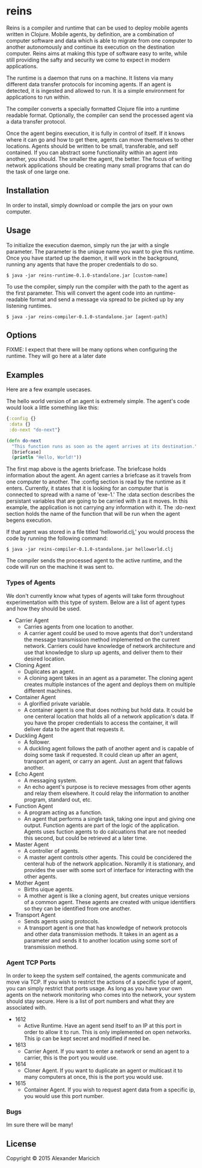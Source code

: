 # reins

Reins is a compiler and runtime that can be used to deploy mobile agents written in Clojure. Mobile agents, by definition, are a combination of computer software and data which is able to migrate from one computer to another autonomously and continue its execution on the destination computer. Reins aims at making this type of software easy to write, while still providing the safty and security we come to expect in modern applications.

The runtime is a daemon that runs on a machine. It listens via many different data transfer protocols for incoming agents. If an agent is detected, it is ingested and allowed to run. It is a simple environment for applications to run within.

The compiler converts a specially formatted Clojure file into a runtime readable format. Optionally, the compiler can send the processed agent via a data transfer protocol.

Once the agent begins execution, it is fully in control of itself. If it knows where it can go and how to get there, agents can move themselves to other locations. Agents should be written to be small, transferable, and self contained. If you can abstract some functionality within an agent into another, you should. The smaller the agent, the better. The focus of writing network applications should be creating many small programs that can do the task of one large one.

## Installation

In order to install, simply download or compile the jars on your own computer.

## Usage

To initialize the execution daemon, simply run the jar with a single parameter. The parameter is the unique name you want to give this runtime. Once you have started up the daemon, it will work in the background, running any agents that have the proper credentials to do so.

    $ java -jar reins-runtime-0.1.0-standalone.jar [custom-name]

To use the compiler, simply run the compiler with the path to the agent as the first parameter. This will convert the agent code into an runtime-readable format and send a message via spread to be picked up by any listening runtimes.

    $ java -jar reins-compiler-0.1.0-standalone.jar [agent-path]

## Options

FIXME: I expect that there will be many options when configuring the runtime. They will go here at a later date

## Examples

Here are a few example usecases.

The hello world version of an agent is extremely simple. The agent's code would look a little something like this:
```clojure
{:config {}
 :data {}
 :do-next "do-next"}

(defn do-next
  "This function runs as soon as the agent arrives at its destination."
  [briefcase]
  (println "Hello, World!"))
```

The first map above is the agents briefcase. The briefcase holds information about the agent. An agent carries a briefcase as it travels from one computer to another. The :config section is read by the runtime as it enters. Currently, it states that it is looking for an computer that is connected to spread with a name of 'exe-1.' The :data section describes the persistant variables that are going to be carried with it as it moves. In this example, the application is not carrying any information with it. The :do-next section holds the name of the function that will be run when the agent begens execution.

If that agent was stored in a file titled 'helloworld.clj,' you would process the code by running the following command:

    $ java -jar reins-compiler-0.1.0-standalone.jar helloworld.clj

The compiler sends the processed agent to the active runtime, and the code will run on the machine it was sent to.

### Types of Agents

We don't currently know what types of agents will take form throughout experimentation with this type of system. Below are a list of agent types and how they should be used.

+ Carrier Agent
    - Carries agents from one location to another.
    - A carrier agent could be used to move agents that don't understand the message transmission method implemented on the current network. Carriers could have knowledge of network architecture and use that knowledge to slurp up agents, and deliver them to their desired location.
+ Cloning Agent
    - Duplicates an agent.
    - A cloning agent takes in an agent as a parameter. The cloning agent creates multiple instances of the agent and deploys them on multiple different machines.
+ Container Agent
    - A glorified private variable.
    - A container agent is one that does nothing but hold data. It could be one centeral location that holds all of a network application's data. If you have the proper credentials to access the container, it will deliver data to the agent that requests it.
+ Duckling Agent
    - A follower.
    - A duckling agent follows the path of another agent and is capable of doing some task if requested. It could clean up after an agent, transport an agent, or carry an agent. Just an agent that fallows another.
+ Echo Agent
    - A messaging system.
    - An echo agent's purpose is to recieve messages from other agents and relay them elsewhere. It could relay the information to another program, standard out, etc.
+ Function Agent
    - A program acting as a function.
    - An agent that performs a single task, taking one input and giving one output. Function agents are part of the logic of the application. Agents uses fuction agents to do calcuations that are not needed this second, but could be retrieved at a later time.
+ Master Agent
    - A controller of agents.
    - A master agent controls other agents. This could be concidered the centeral hub of the network application. Noramlly it is stationary, and provides the user with some sort of interface for interacting with the other agents.
+ Mother Agent
    - Births uique agents.
    - A mother agent is like a cloning agent, but creates unique versions of a common agent. These agents are created with unique identifiers so they can be identified from one another.
+ Transport Agent
    - Sends agents using protocols.
    - A transport agent is one that has knowledge of network protocols and other data transmission methods. It takes in an agent as a parameter and sends it to another location using some sort of transmission method.

### Agent TCP Ports

In order to keep the system self contained, the agents communicate and move via TCP. If you wish to restrict the actions of a specific type of agent, you can simply restrict that ports usage. As long as you have your own agents on the network monitoring who comes into the network, your system should stay secure. Here is a list of port numbers and what they are associated with.

+ 1612
    - Active Runtime. Have an agent send itself to an IP at this port in order to allow it to run. This is only implemented on open networks. This ip can be kept secret and modified if need be.
+ 1613
    - Carrier Agent. If you want to enter a network or send an agent to a carrier, this is the port you would use.
+ 1614
    - Cloner Agent. If you want to duplicate an agent or multicast it to many computers at once, this is the port you would use.
+ 1615
    - Container Agent. If you wish to request agent data from a specific ip, you would use this port number.

### Bugs

Im sure there will be many!

## License

Copyright © 2015 Alexander Maricich
